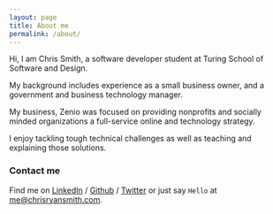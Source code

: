 ```yaml
---
layout: page
title: About me
permalink: /about/
---
```


Hi, I am Chris Smith, a software developer student at Turing School of Software and Design.

My background includes experience as a small business owner, and a government and business technology manager.

My business, Zenio was focused on providing nonprofits and socially minded organizations a full-service online and technology strategy.

I enjoy tackling tough technical challenges as well as teaching and explaining those solutions.

### Contact me

Find me on [LinkedIn][linkedin] / [Github][github] / [Twitter][Twitter] or just say `Hello` at
[me@chrisryansmith.com](me@chrisryansmith.com).

[github]: https://github.com/iamchrissmith
[linkedin]: https://www.linkedin.com/in/iamchrisryansmith/
[twitter]: https://twitter.com/iamchrissmith
